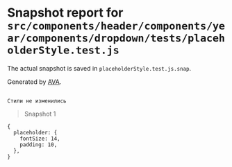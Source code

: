 # Snapshot report for `src/components/header/components/year/components/dropdown/tests/placeholderStyle.test.js`

The actual snapshot is saved in `placeholderStyle.test.js.snap`.

Generated by [AVA](https://avajs.dev).

## 
    Стили не изменились


> Snapshot 1

    {
      placeholder: {
        fontSize: 14,
        padding: 10,
      },
    }
